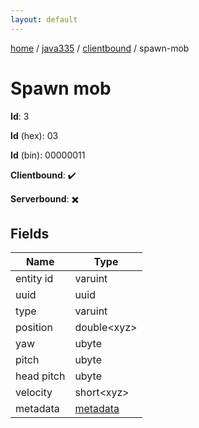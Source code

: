 ```yaml
---
layout: default
---
```


[home](/)  /  [java335](/protocol/java335)  /  [clientbound](/protocol/java335/clientbound)  /  spawn-mob

# Spawn mob

**Id**: 3

**Id** (hex): 03

**Id** (bin): 00000011

**Clientbound**: ✔️

**Serverbound**: ✖️

## Fields

Name | Type
---|---
entity id | varuint
uuid | uuid
type | varuint
position | double&lt;xyz&gt;
yaw | ubyte
pitch | ubyte
head pitch | ubyte
velocity | short&lt;xyz&gt;
metadata | [metadata](/protocol/java335/metadata)
